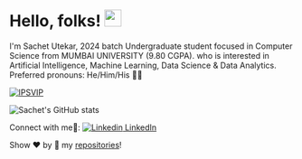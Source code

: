 # Hello, folks! <img src="https://raw.githubusercontent.com/MartinHeinz/MartinHeinz/master/wave.gif" width="30px">

I'm Sachet Utekar, 2024 batch Undergraduate student focused in Computer Science from MUMBAI UNIVERSITY (9.80 CGPA). who is interested in Artificial Intelligence, Machine Learning, Data Science & Data Analytics. Preferred pronouns: He/Him/His 👩‍💻

[![IPSVIP](https://github-readme-stats.vercel.app/api/pin/?username=sachetutekar&repo=repo-name&show_owner=true)](https://github.com/sachetutekar/IPSVIP)

![Sachet's GitHub stats](https://github-readme-stats.vercel.app/api?username=sachetutekar&show_icons=true&theme=tokyonight&hide=stars,issues&show_icons=true)

Connect with me🤝:  [![Linkedin](https://i.stack.imgur.com/gVE0j.png) LinkedIn](https://www.linkedin.com/in/sachetutekar/)
&nbsp;

Show ❤️ by 🌟 my [repositories](https://github.com/sachetutekar?tab=repositories)!

<!--
**sachetutekar/sachetutekar** is a ✨ _special_ ✨ repository because its `README.md` (this file) appears on your GitHub profile.

Here are some ideas to get you started:

- 🔭 I’m currently working on ...
- 🌱 I’m currently learning ...
- 👯 I’m looking to collaborate on ...
- 🤔 I’m looking for help with ...
- 💬 Ask me about ...
- 📫 How to reach me: ...
- 😄 Pronouns: ...
- ⚡ Fun fact: ...
-->
